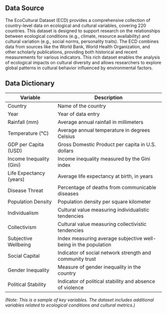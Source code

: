 ## Data Source

The EcoCultural Dataset (ECD) provides a comprehensive collection of country-level data on ecological and cultural variables, covering 220 countries. This dataset is designed to support research on the relationships between ecological conditions (e.g., climate, resource availability) and cultural variation (e.g., social norms, personality traits). The ECD combines data from sources like the World Bank, World Health Organization, and other scholarly publications, providing both historical and recent measurements for various indicators. This rich dataset enables the analysis of ecological impacts on cultural diversity and allows researchers to explore global patterns in cultural behavior influenced by environmental factors. 

## Data Dictionary

| **Variable**               | **Description**                                                       |
|----------------------------|-----------------------------------------------------------------------|
| Country                    | Name of the country                                                  |
| Year                       | Year of data entry                                                   |
| Rainfall (mm)              | Average annual rainfall in millimeters                               |
| Temperature (°C)           | Average annual temperature in degrees Celsius                        |
| GDP per Capita (USD)       | Gross Domestic Product per capita in U.S. dollars                    |
| Income Inequality (Gini)   | Income inequality measured by the Gini index                         |
| Life Expectancy (years)    | Average life expectancy at birth, in years                           |
| Disease Threat             | Percentage of deaths from communicable diseases                      |
| Population Density         | Population density per square kilometer                              |
| Individualism              | Cultural value measuring individualistic tendencies                  |
| Collectivism               | Cultural value measuring collectivistic tendencies                   |
| Subjective Wellbeing       | Index measuring average subjective well-being in the population      |
| Social Capital             | Indicator of social network strength and community trust             |
| Gender Inequality          | Measure of gender inequality in the country                          |
| Political Stability        | Indicator of political stability and absence of violence             |

*(Note: This is a sample of key variables. The dataset includes additional variables related to ecological conditions and cultural metrics.)*
